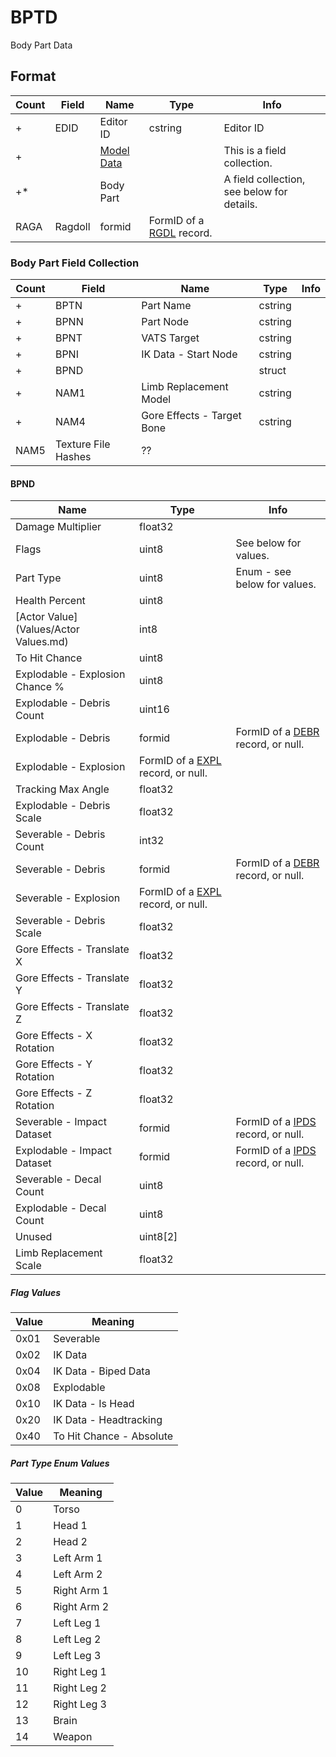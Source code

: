 BPTD
====

Body Part Data

## Format

Count | Field | Name | Type | Info
------|-------|------|------|-----
+ | EDID | Editor ID | cstring | Editor ID
+ | | [Model Data](Fields/Model.md) | | This is a field collection.
+* | | Body Part | | A field collection, see below for details.
 | RAGA | Ragdoll | formid | FormID of a [RGDL](RGDL.md) record.

### Body Part Field Collection

Count | Field | Name | Type | Info
------|-------|------|------|-----
+ | BPTN | Part Name | cstring |
+ | BPNN | Part Node | cstring |
+ | BPNT | VATS Target | cstring |
+ | BPNI | IK Data - Start Node | cstring |
+ | BPND | | struct |
+ | NAM1 | Limb Replacement Model | cstring |
+ | NAM4 | Gore Effects - Target Bone | cstring |
 | NAM5 | Texture File Hashes | ?? |

#### BPND

Name | Type | Info
-----|------|-----
Damage Multiplier | float32 |
Flags | uint8 | See below for values.
Part Type | uint8 | Enum - see below for values.
Health Percent | uint8 |
[Actor Value](Values/Actor Values.md) | int8 |
To Hit Chance | uint8 |
Explodable - Explosion Chance % | uint8 |
Explodable - Debris Count | uint16 |
Explodable - Debris | formid | FormID of a [DEBR](DEBR.md) record, or null.
Explodable - Explosion | FormID of a [EXPL](EXPL.md) record, or null.
Tracking Max Angle | float32 |
Explodable - Debris Scale | float32 |
Severable - Debris Count | int32 |
Severable - Debris | formid | FormID of a [DEBR](DEBR.md) record, or null.
Severable - Explosion | FormID of a [EXPL](EXPL.md) record, or null.
Severable - Debris Scale | float32 |
Gore Effects - Translate X | float32 |
Gore Effects - Translate Y | float32 |
Gore Effects - Translate Z | float32 |
Gore Effects - X Rotation | float32 | 
Gore Effects - Y Rotation | float32 |
Gore Effects - Z Rotation | float32 |
Severable - Impact Dataset | formid | FormID of a [IPDS](IPDS.md) record, or null.
Explodable - Impact Dataset | formid | FormID of a [IPDS](IPDS.md) record, or null.
Severable - Decal Count | uint8 |
Explodable - Decal Count | uint8 |
Unused | uint8[2] |
Limb Replacement Scale | float32 |
 
##### Flag Values

Value | Meaning
------|--------
0x01 | Severable
0x02 | IK Data
0x04 | IK Data - Biped Data
0x08 | Explodable
0x10 | IK Data - Is Head
0x20 | IK Data - Headtracking
0x40 | To Hit Chance - Absolute

##### Part Type Enum Values

Value | Meaning
------|--------
0 | Torso
1 | Head 1
2 | Head 2
3 | Left Arm 1
4 | Left Arm 2
5 | Right Arm 1
6 | Right Arm 2
7 | Left Leg 1
8 | Left Leg 2
9 | Left Leg 3
10 | Right Leg 1
11 | Right Leg 2
12 | Right Leg 3
13 | Brain
14 | Weapon
